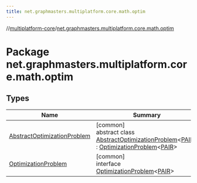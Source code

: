 ```yaml
---
title: net.graphmasters.multiplatform.core.math.optim
---
```

//[multiplatform-core](../../index.html)/[net.graphmasters.multiplatform.core.math.optim](index.html)



# Package net.graphmasters.multiplatform.core.math.optim



## Types


| Name | Summary |
|---|---|
| [AbstractOptimizationProblem](-abstract-optimization-problem/index.html) | [common]<br>abstract class [AbstractOptimizationProblem](-abstract-optimization-problem/index.html)&lt;[PAIR](-abstract-optimization-problem/index.html)&gt; : [OptimizationProblem](-optimization-problem/index.html)&lt;[PAIR](-abstract-optimization-problem/index.html)&gt; |
| [OptimizationProblem](-optimization-problem/index.html) | [common]<br>interface [OptimizationProblem](-optimization-problem/index.html)&lt;[PAIR](-optimization-problem/index.html)&gt; |

